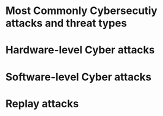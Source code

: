 # Most Commonly Cybersecutiy attacks and threat types

# Hardware-level Cyber attacks

# Software-level Cyber attacks

# Replay attacks
